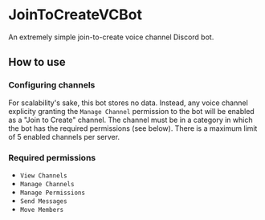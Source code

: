 # JoinToCreateVCBot
An extremely simple join-to-create voice channel Discord bot.

## How to use

### Configuring channels
For scalability's sake, this bot stores no data. Instead, any voice channel explicity granting the `Manage Channel` permission to the bot will be enabled as a "Join to Create" channel. The channel must be in a category in which the bot has the required permissions (see below). There is a maximum limit of 5 enabled channels per server.

### Required permissions
- `View Channels`
- `Manage Channels`
- `Manage Permissions`
- `Send Messages`
- `Move Members`

